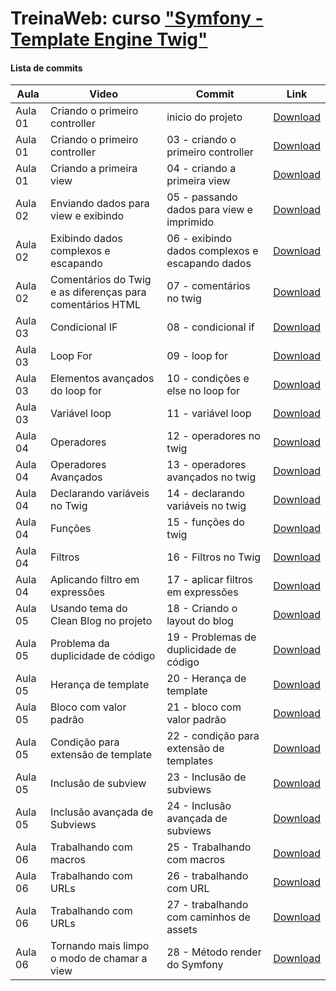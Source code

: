 # TreinaWeb: curso ["Symfony - Template Engine Twig"](https://www.treinaweb.com.br/curso/symfony-template-engine-twig)

#### Lista de commits
Aula | Video | Commit | Link 
------ | ------ | ------ | ------ 
Aula 01 | Criando o primeiro controller | inicio do projeto | [Download](https://github.com/treinaweb/treinaweb-symfony-template-engine-twig-blog/archive/135691dc3d504d506597060835567a732707e7c3.zip) 
Aula 01 | Criando o primeiro controller | 03 - criando o primeiro controller | [Download](https://github.com/treinaweb/treinaweb-symfony-template-engine-twig-blog/archive/f2ba752d7a946f52e67e27cc2138b5610460fe21.zip) 
Aula 01 | Criando a primeira view | 04 - criando a primeira view | [Download](https://github.com/treinaweb/treinaweb-symfony-template-engine-twig-blog/archive/4a940ec3dc70289e0a2b9ad4c067e69c7dacd25b.zip) 
Aula 02 | Enviando dados para view e exibindo | 05 - passando dados para view e imprimido | [Download](https://github.com/treinaweb/treinaweb-symfony-template-engine-twig-blog/archive/bbe9ff78ae54fc6fd798bf133f8a94014263c954.zip) 
Aula 02 | Exibindo dados complexos e escapando | 06 - exibindo dados complexos e escapando dados | [Download](https://github.com/treinaweb/treinaweb-symfony-template-engine-twig-blog/archive/13e1d07dbe5942e6ff61f2573fc4dc809230c945.zip) 
Aula 02 | Comentários do Twig e as diferenças para comentários HTML | 07 - comentários no twig | [Download](https://github.com/treinaweb/treinaweb-symfony-template-engine-twig-blog/archive/ff8b059288bf8be73db30068ea2f19873103125d.zip) 
Aula 03 | Condicional IF | 08 - condicional if | [Download](https://github.com/treinaweb/treinaweb-symfony-template-engine-twig-blog/archive/6e71c6c6914e99bad323c88788845e0c2d52da94.zip) 
Aula 03 | Loop For | 09 - loop for | [Download](https://github.com/treinaweb/treinaweb-symfony-template-engine-twig-blog/archive/ae77d5a528c3beef5e86d52d3e33236f9ad2f411.zip) 
Aula 03 | Elementos avançados do loop for | 10 - condições e else no loop for | [Download](https://github.com/treinaweb/treinaweb-symfony-template-engine-twig-blog/archive/ccef22309c2d2a13eac8594fd7f46360bf96949d.zip) 
Aula 03 | Variável loop | 11 - variável loop | [Download](https://github.com/treinaweb/treinaweb-symfony-template-engine-twig-blog/archive/8126ef693bbc6a01a064eff9bcac7c29ffbcd136.zip) 
Aula 04 | Operadores | 12 - operadores no twig | [Download](https://github.com/treinaweb/treinaweb-symfony-template-engine-twig-blog/archive/9b0b4c1450c0df60cffdc5e4d024c3589c4ca253.zip) 
Aula 04 | Operadores Avançados | 13 - operadores avançados no twig | [Download](https://github.com/treinaweb/treinaweb-symfony-template-engine-twig-blog/archive/58848ddb0a3d74e49f688f67bd516d1168610022.zip) 
Aula 04 | Declarando variáveis no Twig | 14 - declarando variáveis no twig | [Download](https://github.com/treinaweb/treinaweb-symfony-template-engine-twig-blog/archive/db78c72dd4743167a6fd7bb50d7338948ea200ac.zip) 
Aula 04 | Funções | 15 - funções do twig | [Download](https://github.com/treinaweb/treinaweb-symfony-template-engine-twig-blog/archive/f49774661b3b8231c8954802c806474da352de46.zip) 
Aula 04 | Filtros | 16 - Filtros no Twig | [Download](https://github.com/treinaweb/treinaweb-symfony-template-engine-twig-blog/archive/302480643a7b10585894c23e6f85c71d2219e3f3.zip) 
Aula 04 | Aplicando filtro em expressões | 17 - aplicar filtros em expressões | [Download](https://github.com/treinaweb/treinaweb-symfony-template-engine-twig-blog/archive/d68118e5798096745add087468a1991da13b41e9.zip) 
Aula 05 | Usando tema do Clean Blog no projeto | 18 - Criando o layout do blog | [Download](https://github.com/treinaweb/treinaweb-symfony-template-engine-twig-blog/archive/03a896d96d0050b8805ccc04d7dd13971f71cd2e.zip) 
Aula 05 | Problema da duplicidade de código | 19 - Problemas de duplicidade de código | [Download](https://github.com/treinaweb/treinaweb-symfony-template-engine-twig-blog/archive/e11fd71077942fb354a6c48d1f8d3c10e938ed1d.zip) 
Aula 05 | Herança de template | 20 - Herança de template | [Download](https://github.com/treinaweb/treinaweb-symfony-template-engine-twig-blog/archive/a9c621ef24e5931ec35072a1cf44bd530e262062.zip) 
Aula 05 | Bloco com valor padrão | 21 - bloco com valor padrão | [Download](https://github.com/treinaweb/treinaweb-symfony-template-engine-twig-blog/archive/efd6c3717970c4fed64306d97e6a96b50800ea64.zip) 
Aula 05 | Condição para extensão de template | 22 - condição para extensão de templates | [Download](https://github.com/treinaweb/treinaweb-symfony-template-engine-twig-blog/archive/7e80ef86e63dc474c99772ac824fd2d8e4a43412.zip) 
Aula 05 | Inclusão de subview | 23 - Inclusão de subviews | [Download](https://github.com/treinaweb/treinaweb-symfony-template-engine-twig-blog/archive/f342383f6df2f9abdad9b3de64cf459242a44e60.zip) 
Aula 05 | Inclusão avançada de Subviews | 24 - Inclusão avançada de subviews | [Download](https://github.com/treinaweb/treinaweb-symfony-template-engine-twig-blog/archive/869f58f8a0b7e5a24f3b4788784bafb17432e7f3.zip) 
Aula 06 | Trabalhando com macros | 25 - Trabalhando com macros | [Download](https://github.com/treinaweb/treinaweb-symfony-template-engine-twig-blog/archive/18f02c6dbea030d8bcd0ce52012406f3ab3da257.zip) 
Aula 06 | Trabalhando com URLs | 26 - trabalhando com URL | [Download](https://github.com/treinaweb/treinaweb-symfony-template-engine-twig-blog/archive/50108c236f34484efb29f030b6018d56450797e8.zip) 
Aula 06 | Trabalhando com URLs | 27 - trabalhando com caminhos de assets | [Download](https://github.com/treinaweb/treinaweb-symfony-template-engine-twig-blog/archive/73ac607eae1c0243c63f8ca9f0779e049ba39026.zip) 
Aula 06 | Tornando mais limpo o modo de chamar a view | 28 - Método render do Symfony | [Download](https://github.com/treinaweb/treinaweb-symfony-template-engine-twig-blog/archive/5660e4644c03a5ab7d1ce52041475558f6ad879c.zip) 
